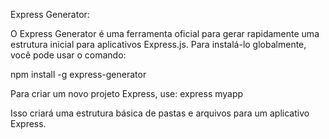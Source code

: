Express Generator:

O Express Generator é uma ferramenta oficial para gerar rapidamente uma estrutura inicial para aplicativos Express.js.
Para instalá-lo globalmente, você pode usar o comando:

npm install -g express-generator

Para criar um novo projeto Express, use:
express myapp

Isso criará uma estrutura básica de pastas e arquivos para um aplicativo Express.